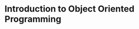 # Introduction to Object Oriented Programming



<!--

------------------------------- in progress -------------------------------



Introduce OOP. A class defines a ‘template’. Each instance behaves similarly to a dict with methods
A dict is also an ‘object’ that has state and methods, but there’s not a way to add your own .x .y .myMethod()
Point class (not perfect, but it does show how instances are independent)
(Having a point class also gives member names like x and y which is easier to read than [0] and [1])
You can make a list of Point instances
(Let’s say you have a list of points. having a point class vs a tuple makes it easier to not have bugs where only one coord is there, since tuples have no enforcement)
Recurring theme: better structuring the data is a way to have better constraints, which are a way to make code more resilient


Point example
    Point class
    Print-current-position method
    Get-distance-from-origin method
    Is-y-coordinate-greater-than-10 method


-->
